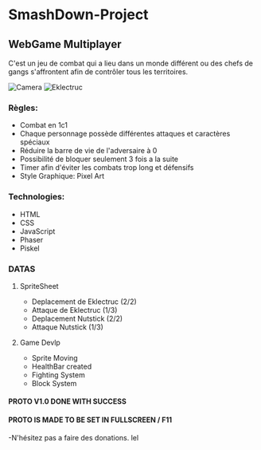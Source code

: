 # SmashDown-Project
## WebGame Multiplayer

C'est un jeu de combat qui a lieu dans un monde différent ou des chefs de gangs s'affrontent afin de contrôler tous les territoires.

![Camera](https://image.noelshack.com/fichiers/2017/19/1494498783-20170511-122512.jpg) 
![Eklectruc](https://image.noelshack.com/fichiers/2017/19/1494498462-eklectruc-base-gif.gif)

### Règles:
* Combat en 1c1
* Chaque personnage possède différentes attaques et caractères spéciaux
* Réduire la barre de vie de l'adversaire à 0
* Possibilité de bloquer seulement 3 fois a la suite
* Timer afin d'éviter les combats trop long et défensifs
* Style Graphique: Pixel Art

### Technologies:
* HTML
* CSS
* JavaScript
* Phaser
* Piskel

### DATAS
1. SpriteSheet
   * Deplacement de Eklectruc (2/2)
   * Attaque de Eklectruc (1/3)
   * Deplacement Nutstick (2/2)
   * Attaque Nutstick (1/3)
    
2. Game Devlp
   * Sprite Moving
   * HealthBar created
   * Fighting System
   * Block System
 #### PROTO V1.0 DONE WITH SUCCESS
 #### PROTO IS MADE TO BE SET IN FULLSCREEN / F11

-N'hésitez pas a faire des donations. lel
